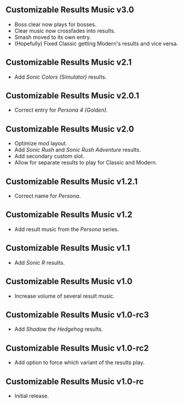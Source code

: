 ## Customizable Results Music v3.0
- Boss clear now plays for bosses.
- Clear music now crossfades into results.
- Smash moved to its own entry.
- (Hopefully) Fixed Classic getting Modern's results and vice versa.

## Customizable Results Music v2.1
- Add *Sonic Colors (Simulator)* results.

## Customizable Results Music v2.0.1
- Correct entry for *Persona 4 (Golden)*.

## Customizable Results Music v2.0
- Optimize mod layout.
- Add *Sonic Rush* and *Sonic Rush Adventure* results.
- Add secondary custom slot.
- Allow for separate results to play for Classic and Modern.

## Customizable Results Music v1.2.1
- Correct name for *Persona*.

## Customizable Results Music v1.2
- Add result music from the *Persona* series.

## Customizable Results Music v1.1
- Add *Sonic R* results.

## Customizable Results Music v1.0
- Increase volume of several result music.

## Customizable Results Music v1.0-rc3
- Add *Shadow the Hedgehog* results.

## Customizable Results Music v1.0-rc2
- Add option to force which variant of the results play.

## Customizable Results Music v1.0-rc
- Initial release.
